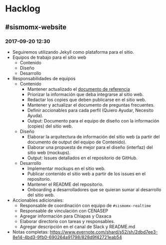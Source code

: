 # Hacklog

## \#sismomx-website

### 2017-09-20 12:30

* Seguiremos utilizando Jekyll como plataforma para el sitio.
* Equipos de trabajo para el sitio web
   * Contenido
   * Diseño
   * Desarrollo
* Responsabilidades de equipos
   * Contenido
      * Mantener actualizado el [documento de referencia](https://docs.google.com/document/d/1QVBq6UZ4JA24HceiTwUWfbcz3ZA3SxueOymXsnp43Ug/edit#)
      * Priorizar la información que deba integrarse al sitio web.
      * Redactar los copies que deben publicarse en el sitio web.
      * Mantener y actualizar el documento de preguntas frecuentes.
      * Definir accionables para cada perfil (Quiero Ayudar, Necesito Ayuda).
      * Output: Documento para el equipo de diseño con la información (copies) del sitio web.
   * Diseño
      * Elaborar la arquitectura de información del sitio web (a partir del documento de output del equipo de Contenido).
      * Elaborar una propuesta de mejor para el diseño (interfaz) del sitio web (mockups).
      * Output: Issues detallados en el repositorio de GitHub.
   * Desarrollo
      * Implementar mockups en el sitio web.
      * Publicar contenido el sitio web a partir de los issues en el repositorio.
      * Mantener el README del repositorio.
      * Onboarding a desarrolladores que se quieran sumar al desarrollo del sitio web.
* Accionables adicionales:
   * Responsable de coordinación con equipo de `#sismomx-realtime`
   * Responsable de vinculación con CENASEP
   * Agregar información para Chiapas y Oaxaca
   * Elaborar directorio con tareas y responsables.
   * Agregar descripción en el canal de Slack y README.md
* Notas completas: https://www.evernote.com/shard/s52/sh/2dbd7ee3-8e14-4bd3-9fb0-690264a91798/828d9f42721eab54
